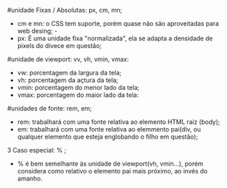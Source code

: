 #unidade Fixas / Absolutas: px, cm, mn; 
- cm e mn: o CSS tem suporte, porém quase não são aproveitadas para web desing; -
- px: É uma unidade fixa "normalizada", ela se adapta a densidade de pixels do divece em questão; 

#unidade de viewport: vv, vh, vmin, vmax:

- vw: porcentagem da largura da tela; 
- vh: porcentagem da açtura da tela; 
- vmin: porcentagem do menor lado da tela; 
- vmax: porcentagem do maior lado da tela: 

#unidades de fonte: rem, em; 

- rem: trabalhará com uma fonte relativa ao elemento HTML raiz (body); 
- em: trabalhará com uma fonte relativa ao elemmento pai(div, ou qualquer elemento que esteja englobando o filho em questão); 


3 Caso especial: % ; 
- % é bem semelhante às unidade de viewport(vh, vmin...), porém considera como relativo o elemento pai mais próximo, ao invés do amanho. 